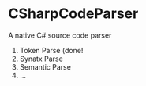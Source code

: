 # CSharpCodeParser
A native C# source code parser

1. Token Parse (done!
2. Synatx Parse
3. Semantic Parse
4. ...
